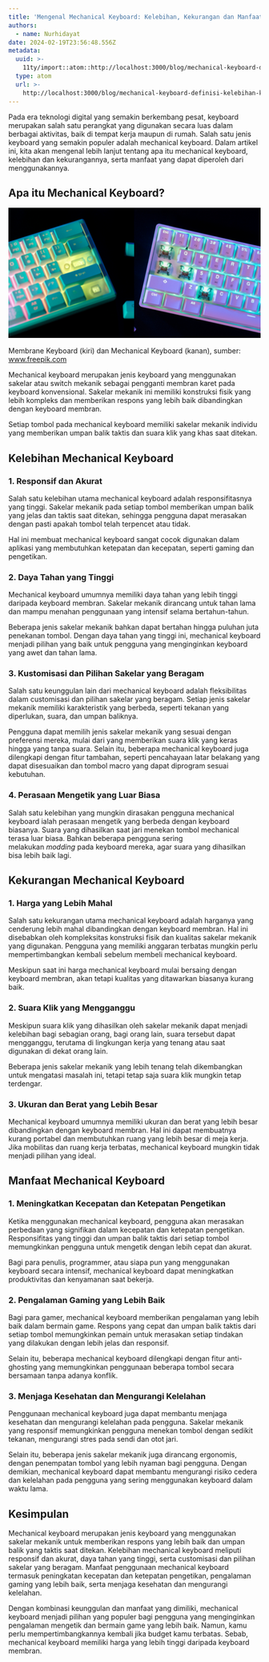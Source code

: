 ```yaml
---
title: 'Mengenal Mechanical Keyboard: Kelebihan, Kekurangan dan Manfaatnya'
authors:
  - name: Nurhidayat
date: 2024-02-19T23:56:48.556Z
metadata:
  uuid: >-
    11ty/import::atom::http://localhost:3000/blog/mechanical-keyboard-definisi-kelebihan-kekurangan-manfaat
  type: atom
  url: >-
    http://localhost:3000/blog/mechanical-keyboard-definisi-kelebihan-kekurangan-manfaat
---
```

Pada era teknologi digital yang semakin berkembang pesat, keyboard merupakan salah satu perangkat yang digunakan secara luas dalam berbagai aktivitas, baik di tempat kerja maupun di rumah. Salah satu jenis keyboard yang semakin populer adalah mechanical keyboard. Dalam artikel ini, kita akan mengenal lebih lanjut tentang apa itu mechanical keyboard, kelebihan dan kekurangannya, serta manfaat yang dapat diperoleh dari menggunakannya.

## Apa itu Mechanical Keyboard?

![Mechanical and Membrane Keyboard](assets/mechanical_vs_membrane_keyboar-sdBrs1ED1Yw7.webp)

Membrane Keyboard (kiri) dan Mechanical Keyboard (kanan), sumber: www.freepik.com

Mechanical keyboard merupakan jenis keyboard yang menggunakan sakelar atau switch mekanik sebagai pengganti membran karet pada keyboard konvensional. Sakelar mekanik ini memiliki konstruksi fisik yang lebih kompleks dan memberikan respons yang lebih baik dibandingkan dengan keyboard membran.

Setiap tombol pada mechanical keyboard memiliki sakelar mekanik individu yang memberikan umpan balik taktis dan suara klik yang khas saat ditekan.

## Kelebihan Mechanical Keyboard

### 1\. Responsif dan Akurat

Salah satu kelebihan utama mechanical keyboard adalah responsifitasnya yang tinggi. Sakelar mekanik pada setiap tombol memberikan umpan balik yang jelas dan taktis saat ditekan, sehingga pengguna dapat merasakan dengan pasti apakah tombol telah terpencet atau tidak.

Hal ini membuat mechanical keyboard sangat cocok digunakan dalam aplikasi yang membutuhkan ketepatan dan kecepatan, seperti gaming dan pengetikan.

### 2\. Daya Tahan yang Tinggi

Mechanical keyboard umumnya memiliki daya tahan yang lebih tinggi daripada keyboard membran. Sakelar mekanik dirancang untuk tahan lama dan mampu menahan penggunaan yang intensif selama bertahun-tahun.

Beberapa jenis sakelar mekanik bahkan dapat bertahan hingga puluhan juta penekanan tombol. Dengan daya tahan yang tinggi ini, mechanical keyboard menjadi pilihan yang baik untuk pengguna yang menginginkan keyboard yang awet dan tahan lama.

### 3\. Kustomisasi dan Pilihan Sakelar yang Beragam

Salah satu keunggulan lain dari mechanical keyboard adalah fleksibilitas dalam customisasi dan pilihan sakelar yang beragam. Setiap jenis sakelar mekanik memiliki karakteristik yang berbeda, seperti tekanan yang diperlukan, suara, dan umpan baliknya.

Pengguna dapat memilih jenis sakelar mekanik yang sesuai dengan preferensi mereka, mulai dari yang memberikan suara klik yang keras hingga yang tanpa suara. Selain itu, beberapa mechanical keyboard juga dilengkapi dengan fitur tambahan, seperti pencahayaan latar belakang yang dapat disesuaikan dan tombol macro yang dapat diprogram sesuai kebutuhan.

### 4\. Perasaan Mengetik yang Luar Biasa

Salah satu kelebihan yang mungkin dirasakan pengguna mechanical keyboard ialah perasaan mengetik yang berbeda dengan keyboard biasanya. Suara yang dihasilkan saat jari menekan tombol mechanical terasa luar biasa. Bahkan beberapa pengguna sering melakukan _modding_ pada keyboard mereka, agar suara yang dihasilkan bisa lebih baik lagi.

## Kekurangan Mechanical Keyboard

### 1\. Harga yang Lebih Mahal

Salah satu kekurangan utama mechanical keyboard adalah harganya yang cenderung lebih mahal dibandingkan dengan keyboard membran. Hal ini disebabkan oleh kompleksitas konstruksi fisik dan kualitas sakelar mekanik yang digunakan. Pengguna yang memiliki anggaran terbatas mungkin perlu mempertimbangkan kembali sebelum membeli mechanical keyboard.

Meskipun saat ini harga mechanical keyboard mulai bersaing dengan keyboard membran, akan tetapi kualitas yang ditawarkan biasanya kurang baik.

### 2\. Suara Klik yang Mengganggu

Meskipun suara klik yang dihasilkan oleh sakelar mekanik dapat menjadi kelebihan bagi sebagian orang, bagi orang lain, suara tersebut dapat mengganggu, terutama di lingkungan kerja yang tenang atau saat digunakan di dekat orang lain.

Beberapa jenis sakelar mekanik yang lebih tenang telah dikembangkan untuk mengatasi masalah ini, tetapi tetap saja suara klik mungkin tetap terdengar.

### 3\. Ukuran dan Berat yang Lebih Besar

Mechanical keyboard umumnya memiliki ukuran dan berat yang lebih besar dibandingkan dengan keyboard membran. Hal ini dapat membuatnya kurang portabel dan membutuhkan ruang yang lebih besar di meja kerja. Jika mobilitas dan ruang kerja terbatas, mechanical keyboard mungkin tidak menjadi pilihan yang ideal.

## Manfaat Mechanical Keyboard

### 1\. Meningkatkan Kecepatan dan Ketepatan Pengetikan

Ketika menggunakan mechanical keyboard, pengguna akan merasakan perbedaan yang signifikan dalam kecepatan dan ketepatan pengetikan. Responsifitas yang tinggi dan umpan balik taktis dari setiap tombol memungkinkan pengguna untuk mengetik dengan lebih cepat dan akurat.

Bagi para penulis, programmer, atau siapa pun yang menggunakan keyboard secara intensif, mechanical keyboard dapat meningkatkan produktivitas dan kenyamanan saat bekerja.

### 2\. Pengalaman Gaming yang Lebih Baik

Bagi para gamer, mechanical keyboard memberikan pengalaman yang lebih baik dalam bermain game. Respons yang cepat dan umpan balik taktis dari setiap tombol memungkinkan pemain untuk merasakan setiap tindakan yang dilakukan dengan lebih jelas dan responsif.

Selain itu, beberapa mechanical keyboard dilengkapi dengan fitur anti-ghosting yang memungkinkan penggunaan beberapa tombol secara bersamaan tanpa adanya konflik.

### 3\. Menjaga Kesehatan dan Mengurangi Kelelahan

Penggunaan mechanical keyboard juga dapat membantu menjaga kesehatan dan mengurangi kelelahan pada pengguna. Sakelar mekanik yang responsif memungkinkan pengguna menekan tombol dengan sedikit tekanan, mengurangi stres pada sendi dan otot jari.

Selain itu, beberapa jenis sakelar mekanik juga dirancang ergonomis, dengan penempatan tombol yang lebih nyaman bagi pengguna. Dengan demikian, mechanical keyboard dapat membantu mengurangi risiko cedera dan kelelahan pada pengguna yang sering menggunakan keyboard dalam waktu lama.

## Kesimpulan

Mechanical keyboard merupakan jenis keyboard yang menggunakan sakelar mekanik untuk memberikan respons yang lebih baik dan umpan balik yang taktis saat ditekan. Kelebihan mechanical keyboard meliputi responsif dan akurat, daya tahan yang tinggi, serta customisasi dan pilihan sakelar yang beragam. Manfaat penggunaan mechanical keyboard termasuk peningkatan kecepatan dan ketepatan pengetikan, pengalaman gaming yang lebih baik, serta menjaga kesehatan dan mengurangi kelelahan.

Dengan kombinasi keunggulan dan manfaat yang dimiliki, mechanical keyboard menjadi pilihan yang populer bagi pengguna yang menginginkan pengalaman mengetik dan bermain game yang lebih baik. Namun, kamu perlu mempertimbangkannya kembali jika budget kamu terbatas. Sebab, mechanical keyboard memiliki harga yang lebih tinggi daripada keyboard membran.